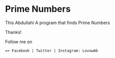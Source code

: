 # Prime Numbers
This Abdullahi
A program that finds Prime Numbers

Thanks!

Follow me on

    => Facebook | Twitter | Instagram: LovowAb

